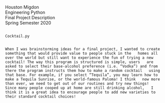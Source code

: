 Houston Migdon  
Engineering Python  
Final Project Description  
Spring Semester 2020  

                                                                  Cocktail.py  


	When I was brainstorming ideas for a final project, I wanted to create something that would provide value to people stuck in the   homes all over the world but still want to experience the fun of trying a new cocktail! The way this program is structured is simple, users   are asked to select their base-alcohol preference (i.e. “Vodka”) and from there the program instructs them how to make a random cocktail   using that base. For example, if you select “Tequila”, you may learn how to make a Tequila Sunrise, or the world-famous Paloma! I think   now more than ever, we need to get out of our routines and try new things! Since many people cooped up at home are still drinking alcohol,   I think it is a great idea to encourage people to add new varieties to their standard cocktail choices!  
